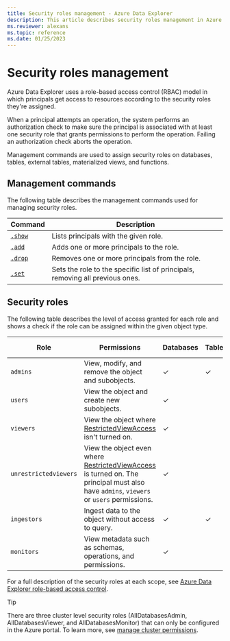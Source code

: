 ```yaml
---
title: Security roles management - Azure Data Explorer
description: This article describes security roles management in Azure Data Explorer.
ms.reviewer: alexans
ms.topic: reference
ms.date: 01/25/2023
---
```

# Security roles management

Azure Data Explorer uses a role-based access control (RBAC) model in which principals get access to resources according to the security roles they're assigned.

When a principal attempts an operation, the system performs an authorization check to make sure the principal is associated with at least one security role that grants permissions to perform the operation. Failing an authorization check aborts the operation.

Management commands are used to assign security roles on databases, tables, external tables, materialized views, and functions.

## Management commands

The following table describes the management commands used for managing security roles.

|Command|Description|
|--|--|
|[`.show`](show-security-roles.md)|Lists principals with the given role.|
|[`.add`](add-security-roles.md)|Adds one or more principals to the role.|
|[`.drop`](drop-security-roles.md)|Removes one or more principals from the role.|
|[`.set`](set-security-roles.md)|Sets the role to the specific list of principals, removing all previous ones.|

## Security roles

The following table describes the level of access granted for each role and shows a check if the role can be assigned within the given object type.

|Role|Permissions|Databases|Tables|External tables|Materialized views|Functions|
|--|--|--|--|--|--|--|
|`admins` | View, modify, and remove the object and subobjects.|&check;|&check;|&check;|&check;|&check;|
|`users` | View the object and create new subobjects.|&check;|||||
|`viewers` | View the object where [RestrictedViewAccess](restrictedviewaccesspolicy.md) isn't turned on.|&check;|||||
|`unrestrictedviewers`| View the object even where [RestrictedViewAccess](restrictedviewaccesspolicy.md) is turned on. The principal must also have `admins`, `viewers` or `users` permissions. |&check;|||||
|`ingestors` | Ingest data to the object without access to query. |&check;|&check;||||
|`monitors` | View metadata such as schemas, operations, and permissions.|&check;|||||

For a full description of the security roles at each scope, see [Azure Data Explorer role-based access control](access-control/role-based-access-control.md).

> [!TIP]
> There are three cluster level security roles (AllDatabasesAdmin, AllDatabasesViewer, and AllDatabasesMonitor) that can only be configured in the Azure portal. To learn more, see [manage cluster permissions](../../manage-cluster-permissions.md).
